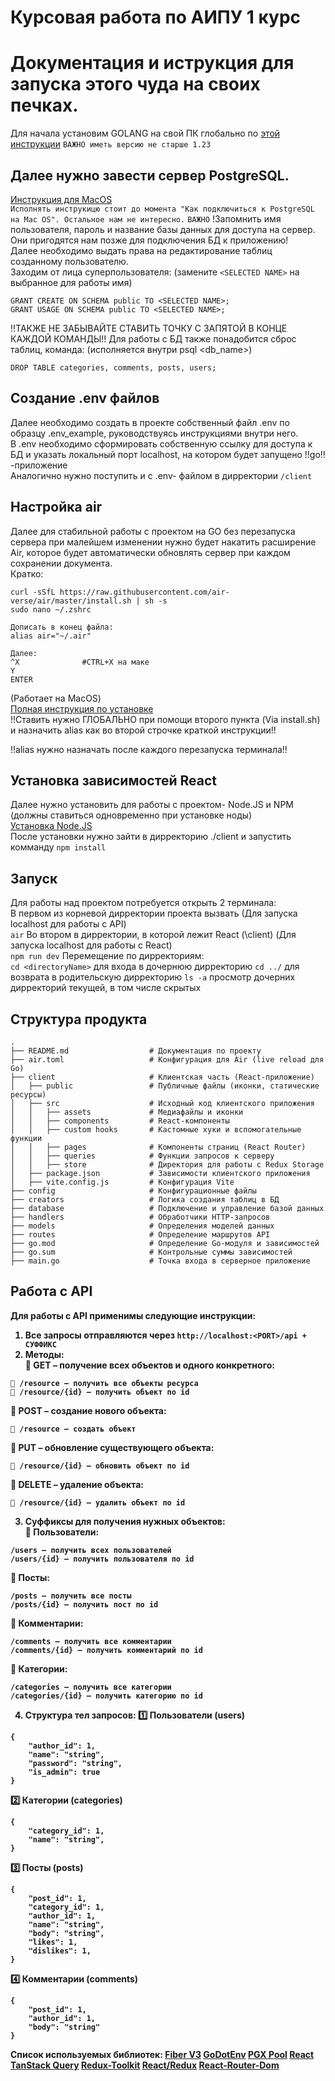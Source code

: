 # Курсовая работа по АИПУ 1 курс
# Документация и иструкция для запуска этого чуда на своих печках.
Для начала установим GOLANG на свой ПК глобально по [этой инструкции](https://go.dev/doc/install)
```ВАЖНО иметь версию не старше 1.23```

## Далее нужно завести сервер PostgreSQL.
[Инструкция для MacOS](https://ploshadka.net/ustanovka-i-podkljuchenie-postgresql-na-mac-os/)  
`Исполнять инструкицю стоит до момента "Как подключиться к PostgreSQL на Mac OS". Остальное нам не интересно.`
```ВАЖНО```
!Запомнить имя пользователя, пароль и название базы данных для доступа на сервер. Они пригодятся нам позже для подключения БД к приложению!  
Далее необходимо выдать права на редактирование таблиц созданному пользователю.  
Заходим от лица суперпользователя: (замените `<SELECTED NAME>` на выбранное для работы имя)  
```
GRANT CREATE ON SCHEMA public TO <SELECTED NAME>;
GRANT USAGE ON SCHEMA public TO <SELECTED NAME>;
```
!!ТАКЖЕ НЕ ЗАБЫВАЙТЕ СТАВИТЬ ТОЧКУ С ЗАПЯТОЙ В КОНЦЕ КАЖДОЙ КОМАНДЫ!!
Для работы с БД также понадобится сброс таблиц, команда: (исполняется внутри psql <db_name>)
```
DROP TABLE categories, comments, posts, users;
```

## Создание .env файлов
Далее необходимо создать в проекте собственный файл .env по образцу .env_example, руководствуясь инструкциями внутри него.  
В .env необходимо сформировать собственную ссылку для доступа к БД и указать локальный порт localhost, на котором будет запущено !!go!! -приложение  
Аналогично нужно поступить и с .env- файлом в дирректории `/client`

## Настройка air
Далее для стабильной работы с проектом на GO без перезапуска сервера при малейшем изменении нужно будет накатить расширение Air, которое будет автоматически обновлять сервер при каждом сохранении документа.  
Кратко:
```
curl -sSfL https://raw.githubusercontent.com/air-verse/air/master/install.sh | sh -s
sudo nano ~/.zshrc

Дописать в конец файла:
alias air="~/.air"

Далее:
^X              #CTRL+X на маке
Y
ENTER
```
(Работает на MacOS)  
[Полная инструкция по установке](https://github.com/air-verse/air)  
!!Ставить нужно ГЛОБАЛЬНО при помощи второго пункта (Via install.sh) и назначить alias как во второй строчке краткой инструкции!!  
  
!!alias нужно назначать после каждого перезапуска терминала!!  

## Установка зависимостей React
Далее нужно установить для работы с проектом- Node.JS и NPM (должны ставиться одновременно при установке ноды)  
[Установка Node.JS](https://nodejs.org/en/download)  
После установки нужно зайти в дирректорию ./client и запустить комманду `npm install`  

## Запуск
Для работы над проектом потребуется открыть 2 терминала:  
В первом из корневой дирректории проекта вызвать (Для запуска localhost для работы с API)  
```air```
Во втором в дирректории, в которой лежит React (\client) (Для запуска localhost для работы с React)  
```npm run dev```
Перемещение по дирректориям:  
```cd <directoryName>``` для входа в дочернюю дирректорию
```cd ../``` для возврата в родительскую дирректорию
```ls -a``` просмотр дочерних дирректорий текущей, в том числе скрытых

## Структура продукта
```
.
├── README.md                  # Документация по проекту
├── air.toml                   # Конфигурация для Air (live reload для Go)
├── client                     # Клиентская часть (React-приложение)
│   ├── public                 # Публичные файлы (иконки, статические ресурсы)
│   ├── src                    # Исходный код клиентского приложения
│   │   ├── assets             # Медиафайлы и иконки
│   │   ├── components         # React-компоненты
│   │   ├── custom hooks       # Кастомные хуки и вспомогательные функции
│   │   ├── pages              # Компоненты страниц (React Router)
│   │   ├── queries            # Функции запросов к серверу
│   │   ├── store              # Директория для работы с Redux Storage
│   ├── package.json           # Зависимости клиентского приложения
│   ├── vite.config.js         # Конфигурация Vite
├── config                     # Конфигурационные файлы
├── creators                   # Логика создания таблиц в БД
├── database                   # Подключение и управление базой данных
├── handlers                   # Обработчики HTTP-запросов
├── models                     # Определения моделей данных
├── routes                     # Определение маршрутов API
├── go.mod                     # Определение Go-модуля и зависимостей
├── go.sum                     # Контрольные суммы зависимостей
├── main.go                    # Точка входа в серверное приложение
```

## Работа с API
<b>Для работы с API применимы следующие инструкции:<b>  
1. Все запросы отправляются через `http://localhost:<PORT>/api + СУФФИКС`  
2. Методы:  
🔹 GET – получение всех объектов и одного конкретного:
```
📌 /resource – получить все объекты ресурса
📌 /resource/{id} – получить объект по id
```
🔹 POST – создание нового объекта:
```
📌 /resource – создать объект
```
🔹 PUT – обновление существующего объекта:
```
📌 /resource/{id} – обновить объект по id
```
🔹 DELETE – удаление объекта:
```
📌 /resource/{id} – удалить объект по id
```
3. Суффиксы для получения нужных объектов:  
🔹 Пользователи:
```
/users – получить всех пользователей
/users/{id} – получить пользователя по id
```
🔹 Посты:
```
/posts – получить все посты
/posts/{id} – получить пост по id
```
🔹 Комментарии:
```
/comments – получить все комментарии
/comments/{id} – получить комментарий по id
```
🔹 Категории:
```
/categories – получить все категории
/categories/{id} – получить категорию по id
```
4. Структура тел запросов:
1️⃣ Пользователи (users)
```
{
    "author_id": 1,
    "name": "string",
    "password": "string",
    "is_admin": true
}
```
2️⃣ Категории (categories)
```
{
    "category_id": 1,
    "name": "string",
}
```
3️⃣ Посты (posts)
```
{
    "post_id": 1,
    "category_id": 1,
    "author_id": 1,
    "name": "string",
    "body": "string",
    "likes": 1,
    "dislikes": 1,
}
```
4️⃣ Комментарии (comments)
```
{
    "post_id": 1,
    "author_id": 1,
    "body": "string"
}
```




Список используемых библиотек:
[Fiber V3](https://docs.gofiber.io/next/)
[GoDotEnv](https://github.com/joho/godotenv)
[PGX Pool](	"github.com/jackc/pgx/v5/pgxpool")
[React](https://react.dev/)
[TanStack Query](https://tanstack.com/query/latest)
[Redux-Toolkit](https://redux-toolkit.js.org/)
[React/Redux](https://react-redux.js.org/)
[React-Router-Dom](https://reactrouter.com/)
